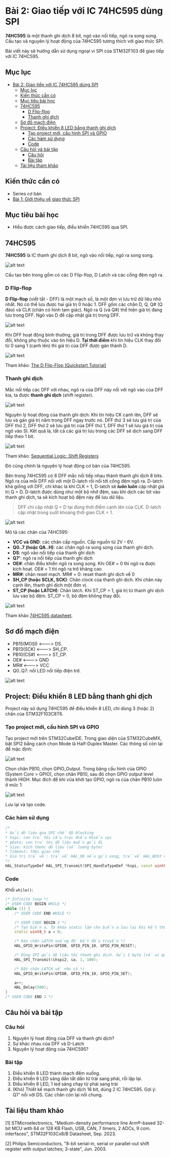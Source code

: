 # Bài 2: Giao tiếp với IC 74HC595 dùng SPI

**74HC595** là một thanh ghi dịch 8 bit, ngõ vào nối tiếp, ngõ ra song song. Cấu tạo và nguyên lý hoạt động của 74HC595 tương thích với giao thức SPI. 

Bài viết này sẽ hướng dẫn sử dụng ngoại vi SPI của STM32F103 để giao tiếp với IC 74HC595.

## Mục lục

- [Bài 2: Giao tiếp với IC 74HC595 dùng SPI](#bài-2-giao-tiếp-với-ic-74hc595-dùng-spi)
	- [Mục lục](#mục-lục)
	- [Kiến thức cần có](#kiến-thức-cần-có)
	- [Mục tiêu bài học](#mục-tiêu-bài-học)
	- [74HC595](#74hc595)
		- [D Flip-flop](#d-flip-flop)
		- [Thanh ghi dịch](#thanh-ghi-dịch)
	- [Sơ đồ mạch điện](#sơ-đồ-mạch-điện)
	- [Project: Điều khiển 8 LED bằng thanh ghi dịch](#project-điều-khiển-8-led-bằng-thanh-ghi-dịch)
		- [Tạo project mới, cấu hình SPI và GPIO](#tạo-project-mới-cấu-hình-spi-và-gpio)
		- [Các hàm sử dụng](#các-hàm-sử-dụng)
		- [Code](#code)
	- [Câu hỏi và bài tập](#câu-hỏi-và-bài-tập)
		- [Câu hỏi](#câu-hỏi)
		- [Bài tập](#bài-tập)
	- [Tài liệu tham khảo](#tài-liệu-tham-khảo)

## Kiến thức cần có

- Series cơ bản
- [Bài 1: Giới thiệu về giao thức SPI](<../Bài 1/Bài 1 - Giới thiệu về giao thức SPI.md>)
## Mục tiêu bài học

- Hiểu được cách giao tiếp, điều khiển 74HC595 qua SPI.

## 74HC595

**74HC595** là IC thanh ghi dịch 8 bit, ngõ vào nối tiếp, ngõ ra song song.

![alt text](<images/Screenshot 2024-09-16 at 13.46.25.png>)

Cấu tạo bên trong gồm có các D Flip-flop, D Latch và các cổng đệm ngõ ra.

### D Flip-flop

**D Flip-flop** (viết tắt - DFF) là một mạch số, là một đơn vị lưu trữ dữ liệu nhỏ nhất. Nó có thể lưu được hai giá trị 0 hoặc 1. DFF gồm các chân D, Q, Q# (Q đảo) và CLK (chân có hình tam giác). Ngõ ra Q (và Q#) thể hiện giá trị đang lưu trong DFF. Ngõ vào D để cập nhật giá trị trong DFF. 

![alt text](<images/Screenshot 2024-09-16 at 14.09.35.png>)

Khi DFF hoạt động bình thường, giá trị trong DFF được lưu trữ và không thay đổi, không phụ thuộc vào tín hiệu D. **Tại thời điểm** khi tín hiệu CLK thay đổi từ 0 sang 1 (cạnh lên) thì giá trị của DFF được gán thành D.

![alt text](<images/Screenshot 2024-09-16 at 14.10.18.png>)

Tham khảo: [The D Flip-Flop (Quickstart Tutorial)](https://www.build-electronic-circuits.com/d-flip-flop/)

### Thanh ghi dịch

Mắc nối tiếp các DFF với nhau, ngõ ra của DFF này nối với ngõ vào của DFF kia, ta được **thanh ghi dịch** (shift register).

![alt text](<images/Screenshot 2024-09-16 at 14.12.25.png>)

Nguyên lý hoạt động của thanh ghi dịch: Khi tín hiệu CK cạnh lên, DFF sẽ lưu và gán giá trị nằm trong DFF ngay trước nó. DFF thứ 3 sẽ lưu giá trị của DFF thứ 2, DFF thứ 2 sẽ lưu giá trị của DFF thứ 1, DFF thứ 1 sẽ lưu giá trị của ngõ vào SI. Kết quả là, tất cả các giá trị lưu trong các DFF sẽ dịch sang DFF tiếp theo 1 bit.

![alt text](<images/Screenshot 2024-09-16 at 14.17.33.png>)

Tham khảo: [Sequential Logic: Shift Registers](https://toshiba.semicon-storage.com/ap-en/semiconductor/knowledge/e-learning/cmos-logic-basics/chap3/chap3-3-4.html)

Đó cũng chính là nguyên lý hoạt động cơ bản của 74HC595.

Bên trong 74HC595 có 8 DFF mắc nối tiếp nhau thành thanh ghi dịch 8 bits. Ngõ ra của mỗi DFF nối với một D-latch rồi nối tới cổng đệm ngõ ra. D-latch khá giống với DFF, chỉ khác là khi CLK = 1, D-latch sẽ ***luôn luôn*** cập nhật giá trị Q = D. D-latch được dùng như một bộ nhớ đệm, sau khi dịch các bit vào thanh ghi dịch, ta sẽ kích hoạt bộ đệm này để lưu dữ liệu.

> DFF chỉ cập nhật Q = D tại đúng thời điểm cạnh lên của CLK. D-latch cập nhật trong suốt khoảng thời gian CLK = 1.

![alt text](<images/Screenshot 2024-09-16 at 13.55.19.png>)

Mô tả các chân của 74HC595:

- **VCC và GND**: các chân cấp nguồn. Cấp nguồn từ 2V - 6V.
- **Q0..7 (hoặc QA..H)**: các chân ngõ ra song song của thanh ghi dịch.
- **DS**: ngõ vào nối tiếp của thanh ghi dịch
- **Q7'**: ngõ ra nối tiếp của thanh ghi dịch
- **OE#**: chân điều khiển ngõ ra song song. Khi OE# = 0 thì ngõ ra được kích hoạt. OE# = 1 thì ngõ ra trở kháng cao
- **MR#**: chân reset mạch. MR# = 0: reset thanh ghi dịch về 0
- **SH_CP (hoặc SCLK, SCK)**: Chân clock của thanh ghi dịch. Khi chân này cạnh lên, thanh ghi dịch một đơn vị.
- **ST_CP (hoặc LATCH)**: Chân latch. Khi ST_CP = 1, giá trị từ thanh ghi dịch lưu vào bộ đệm. ST_CP = 0, bộ đệm không thay đổi.

![alt text](<images/Screenshot 2024-09-16 at 13.49.49.png>)

Tham khảo [74HC595 datasheet](74HC595.PDF).

## Sơ đồ mạch điện

- PB15(MOSI) <---> DS.
- PB13(SCK) <---> SH_CP.
- PB10(CS#) <---> ST_CP.
- OE# <---> GND
- MR# <---> VCC
- Q0..Q7: nối LED nối tiếp điện trở.

![alt text](<images/Screenshot 2024-09-16 at 14.43.42.png>)

## Project: Điều khiển 8 LED bằng thanh ghi dịch

Project này sử dụng 74HC595 để điều khiển 8 LED, chỉ dùng 3 (hoặc 2) chân của STM32F103C8T6.

### Tạo project mới, cấu hình SPI và GPIO

Tạo project mới trên STM32CubeIDE. Trong giao diện của STM32CubeMX, bật SPI2 bằng cách chọn Mode là Half-Duplex Master. Các thông số còn lại để mặc định:

![alt text](<images/Screenshot 2024-09-16 at 14.55.21.png>)

Chọn chân PB10, chọn GPIO_Output. Trong bảng cấu hình của GPIO (System Core > GPIO), chọn chân PB10, sau đó chọn GPIO output level thành HIGH. Mục đích để khi vừa khởi tạo GPIO, ngõ ra của chân PB10 luôn ở mức 1:

![alt text](<images/Screenshot 2024-09-16 at 15.00.02.png>)

Lưu lại và tạo code.

### Các hàm sử dụng

```c++
/*
* Gửi dữ liệu qua SPI chế độ blocking
* hspi: con trỏ tới cấu trúc điều khiển spi
* pData: con trỏ tới dữ liệu muốn gửi đi
* Size: kích thước dữ liệu (số lượng byte)
* Timeout: thời gian chờ
* Giá trị trả về: trả về HAL_OK nếu gửi xong, trả về HAL_BUSY nếu SPI đang bận, HAL_ERROR nếu gặp lỗi, HAL_TIMEOUT nếu hết thời gian chờ mà chưa truyền xong.
*/
HAL_StatusTypeDef HAL_SPI_Transmit(SPI_HandleTypeDef *hspi, const uint8_t *pData, uint16_t Size, uint32_t Timeout);
```

### Code

Khối `while()`:

```c++
/* Infinite loop */
/* USER CODE BEGIN WHILE */
while (1) {
	/* USER CODE END WHILE */

	/* USER CODE BEGIN 3 */
	/* Tạo biến a. Từ khóa static làm cho biến a lưu lại khi kết thúc vòng while */
	static uint8_t a = 0;

	/* Kéo chân LATCH xuống để bắt đầu truyền */
	HAL_GPIO_WritePin(GPIOB, GPIO_PIN_10, GPIO_PIN_RESET);

	/* Dùng SPI gửi dữ liệu tới thanh ghi dịch. Gửi 1 byte (số a) qua spi2 */
	HAL_SPI_Transmit(&hspi2, &a, 1, 100);

	/* Đặt chân LATCH về như cũ */
	HAL_GPIO_WritePin(GPIOB, GPIO_PIN_10, GPIO_PIN_SET);

	a++;
	HAL_Delay(500);
}
/* USER CODE END 3 */
```

## Câu hỏi và bài tập

### Câu hỏi

1. Nguyên lý hoạt động của DFF và thanh ghi dịch?
2. Sự khác nhau của DFF và D-Latch
3. Nguyên lý hoạt động của 74HC595?

### Bài tập

1. Điều khiển 8 LED thành mạch đếm xuống.
2. Điều khiển 8 LED sáng dần tắt dần từ trái sang phải, rồi lặp lại.
3. Điều khiển 8 LED, 1 led sáng chạy từ phải sang trái
4. (Khó) Thiết kế mạch thanh ghi dịch 16 bit, dùng 2 IC 74HC595. Gợi ý: Q7' nối với DS. Các chân còn lại nối chung.

## Tài liệu tham khảo

[1] STMicroelectronics, "Medium-density performance line Arm®-based 32-bit MCU with 64 or 128 KB Flash, USB, CAN, 7 timers, 2 ADCs, 9 com. interfaces", STM32F103Cx8/B Datasheet, Sep. 2023.

[2] Philips Semiconductors, "8-bit serial-in, serial or parallel-out shift register with output latches; 3-state", Jun. 2003.